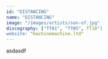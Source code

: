 ```yaml
---
id: "DISTANCING"
name: "DISTANCING"
image: "/images/artists/son-of.jpg"
discography: ["TT01", "TT05", TT10"]
website: "machinemachine.ltd"
---
```


asdasdf